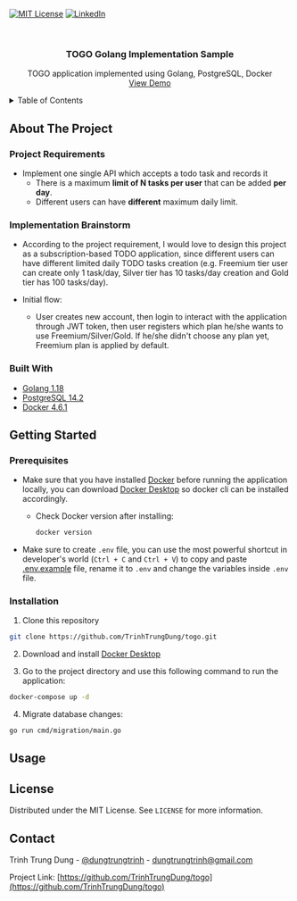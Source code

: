 <div id="top"></div>

[![MIT License][license-shield]][license-url]
[![LinkedIn][linkedin-shield]][linkedin-url]

<!-- PROJECT LOGO -->
<br />
<div align="center">
  <h3 align="center">TOGO Golang Implementation Sample</h3>

  <p align="center">
    TOGO application implemented using Golang, PostgreSQL, Docker
    <br />
    <a href="#">View Demo</a>
  </p>
</div>

<!-- TABLE OF CONTENTS -->
<details>
  <summary>Table of Contents</summary>
  <ol>
    <li>
      <a href="#about-the-project">About The Project</a>
      <ul>
        <li><a href="#built-with">Built With</a></li>
      </ul>
    </li>
    <li>
      <a href="#getting-started">Getting Started</a>
      <ul>
        <li><a href="#prerequisites">Prerequisites</a></li>
        <li><a href="#installation">Installation</a></li>
      </ul>
    </li>
    <li><a href="#usage">Usage</a></li>
    <li><a href="#license">License</a></li>
    <li><a href="#contact">Contact</a></li>
  </ol>
</details>

<!-- ABOUT THE PROJECT -->

## About The Project

### Project Requirements

- Implement one single API which accepts a todo task and records it
  - There is a maximum **limit of N tasks per user** that can be added **per day**.
  - Different users can have **different** maximum daily limit.

### Implementation Brainstorm

- According to the project requirement, I would love to design this project as a subscription-based TODO application, since different users can have different limited daily TODO tasks creation (e.g. Freemium tier user can create only 1 task/day, Silver tier has 10 tasks/day creation and Gold tier has 100 tasks/day).

- Initial flow:
  - User creates new account, then login to interact with the application through JWT token, then user registers which plan he/she wants to use Freemium/Silver/Gold. If he/she didn't choose any plan yet, Freemium plan is applied by default.

### Built With

- [Golang 1.18](https://go.dev/)
- [PostgreSQL 14.2](https://www.postgresql.org/)
- [Docker 4.6.1](https://www.docker.com/)

<!-- GETTING STARTED -->

## Getting Started

### Prerequisites

- Make sure that you have installed [Docker](https://www.docker.com/) before running the application locally, you can download [Docker Desktop](https://www.docker.com/products/docker-desktop/) so docker cli can be installed accordingly.

  - Check Docker version after installing:

    ```sh
    docker version
    ```

- Make sure to create `.env` file, you can use the most powerful shortcut in developer's world (`Ctrl + C` and `Ctrl + V`) to copy and paste [.env.example](./.env.example) file, rename it to `.env` and change the variables inside `.env` file.

<!-- INSTALLATION -->

### Installation

1. Clone this repository

```sh
git clone https://github.com/TrinhTrungDung/togo.git
```

2. Download and install [Docker Desktop](https://www.docker.com/products/docker-desktop/)

3. Go to the project directory and use this following command to run the application:

```sh
docker-compose up -d
```

4. Migrate database changes:

```sh
go run cmd/migration/main.go
```

<!-- USAGE -->

## Usage

<!-- LICENSE -->

## License

Distributed under the MIT License. See `LICENSE` for more information.

<!-- CONTACT -->

## Contact

Trinh Trung Dung - [@dungtrungtrinh](https://twitter.com/dungtrungtrinh) - dungtrungtrinh@gmail.com

Project Link: [https://github.com/TrinhTrungDung/togo](https://github.com/TrinhTrungDung/togo)

<!-- LINKS -->

[license-shield]: https://img.shields.io/github/license/othneildrew/Best-README-Template.svg?style=for-the-badge
[license-url]: https://github.com/TrinhTrungDung/togo/blob/master/LICENSE
[linkedin-shield]: https://img.shields.io/badge/-LinkedIn-black.svg?style=for-the-badge&logo=linkedin&colorB=555
[linkedin-url]: https://www.linkedin.com/in/trinhtrungdung/
